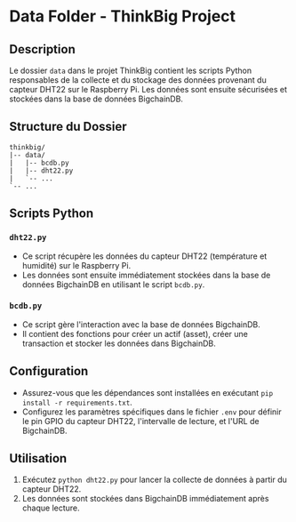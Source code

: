 # Data Folder - ThinkBig Project

## Description

Le dossier `data` dans le projet ThinkBig contient les scripts Python responsables de la collecte et du stockage des données provenant du capteur DHT22 sur le Raspberry Pi. Les données sont ensuite sécurisées et stockées dans la base de données BigchainDB.

## Structure du Dossier

```
thinkbig/
|-- data/
|   |-- bcdb.py
|   |-- dht22.py
|   `-- ...
`-- ...
```

## Scripts Python

### `dht22.py`

- Ce script récupère les données du capteur DHT22 (température et humidité) sur le Raspberry Pi.
- Les données sont ensuite immédiatement stockées dans la base de données BigchainDB en utilisant le script `bcdb.py`.

### `bcdb.py`

- Ce script gère l'interaction avec la base de données BigchainDB.
- Il contient des fonctions pour créer un actif (asset), créer une transaction et stocker les données dans BigchainDB.

## Configuration

- Assurez-vous que les dépendances sont installées en exécutant `pip install -r requirements.txt`.
- Configurez les paramètres spécifiques dans le fichier `.env` pour définir le pin GPIO du capteur DHT22, l'intervalle de lecture, et l'URL de BigchainDB.

## Utilisation

1. Exécutez `python dht22.py` pour lancer la collecte de données à partir du capteur DHT22.
2. Les données sont stockées dans BigchainDB immédiatement après chaque lecture.